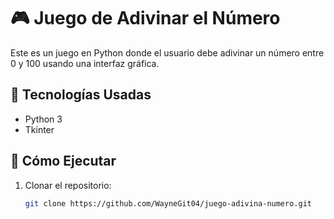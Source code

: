# 🎮 Juego de Adivinar el Número  

Este es un juego en Python donde el usuario debe adivinar un número entre 0 y 100 usando una interfaz gráfica.

## 📌 Tecnologías Usadas  
- Python 3  
- Tkinter  

## 🚀 Cómo Ejecutar  
1. Clonar el repositorio:  
   ```sh
   git clone https://github.com/WayneGit04/juego-adivina-numero.git
